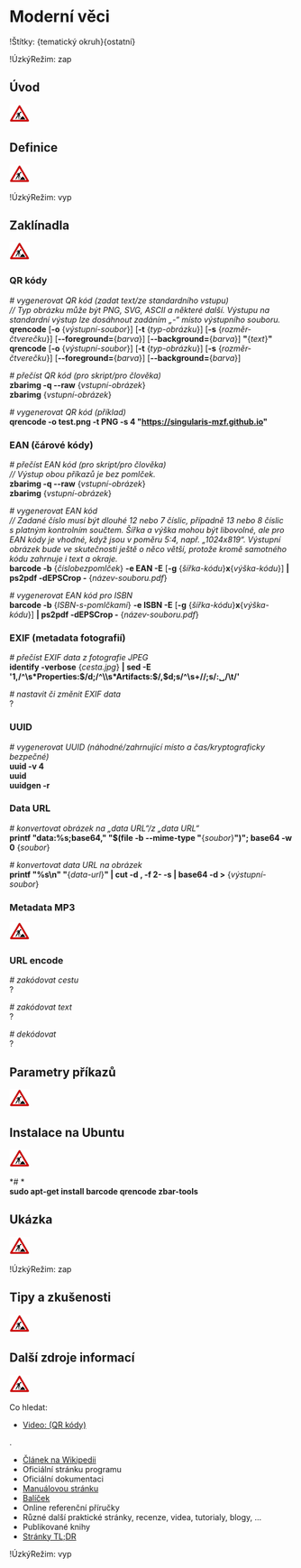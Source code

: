 <!--

Linux Kniha kouzel, kapitola Moderní věci
Copyright (c) 2019, 2020 Singularis <singularis@volny.cz>

Toto dílo je dílem svobodné kultury; můžete ho šířit a modifikovat pod
podmínkami licence Creative Commons Attribution-ShareAlike 4.0 International
vydané neziskovou organizací Creative Commons. Text licence je přiložený
k tomuto projektu nebo ho můžete najít na webové adrese:

https://creativecommons.org/licenses/by-sa/4.0/

-->
<!--
Poznámky:

⊨
-->

# Moderní věci

!Štítky: {tematický okruh}{ostatní}

!ÚzkýRežim: zap

## Úvod
<!--
- Vymezte, co je předmětem této kapitoly.
- Obecně popište základní principy, na kterých fungují používané nástroje.
- Uveďte, co kapitola nepokrývá, ačkoliv by to čtenář mohl očekávat.
-->
![ve výstavbě](../obrazky/ve-vystavbe.png)

## Definice
<!--
- Uveďte výčet specifických pojmů pro použití v této kapitole a tyto pojmy definujte co nejprecizněji.
-->
![ve výstavbě](../obrazky/ve-vystavbe.png)

!ÚzkýRežim: vyp

## Zaklínadla
<!--
- Rozdělte na podsekce a naplňte „zaklínadly“.
-->
![ve výstavbě](../obrazky/ve-vystavbe.png)

### QR kódy

*# vygenerovat QR kód (zadat text/ze standardního vstupu)*<br>
*// Typ obrázku může být PNG, SVG, ASCII a některé další. Výstupu na standardní výstup lze dosáhnout zadáním „-“ místo výstupního souboru.*<br>
**qrencode** [**-o** {*výstupní-soubor*}] <nic>[**-t** {*typ-obrázku*}] <nic>[**-s** {*rozměr-čtverečku*}] <nic>[**\-\-foreground=**{*barva*}] <nic>[**\-\-background=**{*barva*}] **"**{*text*}**"**<br>
**qrencode** [**-o** {*výstupní-soubor*}] <nic>[**-t** {*typ-obrázku*}] <nic>[**-s** {*rozměr-čtverečku*}] <nic>[**\-\-foreground=**{*barva*}] <nic>[**\-\-background=**{*barva*}]

*# přečíst QR kód (pro skript/pro člověka)*<br>
**zbarimg -q \-\-raw** {*vstupní-obrázek*}<br>
**zbarimg** {*vstupní-obrázek*}

*# vygenerovat QR kód (příklad)*<br>
**qrencode -o test.png -t PNG -s 4 "https://singularis-mzf.github.io"**

### EAN (čárové kódy)

*# přečíst EAN kód (pro skript/pro člověka)*<br>
*// Výstup obou příkazů je bez pomlček.*<br>
**zbarimg -q \-\-raw** {*vstupní-obrázek*}<br>
**zbarimg** {*vstupní-obrázek*}
<!--
Vyžaduje balík „zbar-tools“.
-->

*# vygenerovat EAN kód*<br>
*// Zadané číslo musí být dlouhé 12 nebo 7 číslic, případně 13 nebo 8 číslic s platným kontrolním součtem. Šířka a výška mohou být libovolné, ale pro EAN kódy je vhodné, když jsou v poměru 5:4, např. „1024x819“. Výstupní obrázek bude ve skutečnosti ještě o něco větší, protože kromě samotného kódu zahrnuje i text a okraje.*<br>
**barcode -b** {*číslobezpomlček*} **-e EAN -E** [**-g** {*šířka-kódu*}**x**{*výška-kódu*}] **\| ps2pdf -dEPSCrop -** {*název-souboru.pdf*}
<!--
Vyžaduje balík „barcode“ a povolit čtení formátu EPS.
Také možno „**epspdf** {*název-souboru*}**.eps**“ a umí konverzi na grayscale, ale vyžaduje balík „texlive-pictures“.
-->

*# vygenerovat EAN kód pro ISBN*<br>
**barcode -b** {*ISBN-s-pomlčkami*} **-e ISBN -E** [**-g** {*šířka-kódu*}**x**{*výška-kódu*}] **\| ps2pdf -dEPSCrop -** {*název-souboru.pdf*}

### EXIF (metadata fotografií)

*# přečíst EXIF data z fotografie JPEG*<br>
**identify -verbose** {*cesta.jpg*} **\| sed -E '1,/^\\s\*Properties:$/d;/^\\s*Artifacts:$/,$d;s/^\\s+//;s/:&blank;/\\t/'**

*# nastavit či změnit EXIF data*<br>
?

### UUID

*# vygenerovat UUID (náhodné/zahrnující místo a čas/kryptograficky bezpečné)*<br>
**uuid -v 4**<br>
**uuid**<br>
**uuidgen -r**

### Data URL

*# konvertovat obrázek na „data URL“/z „data URL“*<br>
**printf "data:%s;base64," "$(file -b \-\-mime-type "**{*soubor*}**")"; base64 -w 0** {*soubor*}

*# konvertovat data URL na obrázek*<br>
**printf "%s\\n" "**{*data-url*}**" \| cut -d , -f 2- -s \| base64 -d &gt;** {*výstupní-soubor*}

### Metadata MP3

![ve výstavbě](../obrazky/ve-vystavbe.png)

### URL encode

*# zakódovat cestu*<br>
?

*# zakódovat text*<br>
?

*# dekódovat*<br>
?

## Parametry příkazů
<!--
- Pokud zaklínadla nepředstavují kompletní příkazy, v této sekci musíte popsat, jak z nich kompletní příkazy sestavit.
- Jinak by zde měl být přehled nejužitečnějších parametrů používaných nástrojů.
-->
![ve výstavbě](../obrazky/ve-vystavbe.png)

## Instalace na Ubuntu
<!--
- Jako zaklínadlo bez titulku uveďte příkazy (popř. i akce) nutné k instalaci a zprovoznění všech nástrojů požadovaných kterýmkoliv zaklínadlem uvedeným v kapitole. Po provedení těchto činností musí být nástroje plně zkonfigurované a připravené k práci.
- Ve výčtu balíčků k instalaci vycházejte z minimální instalace Ubuntu.
-->
![ve výstavbě](../obrazky/ve-vystavbe.png)

*# *<br>
**sudo apt-get install barcode qrencode zbar-tools**

## Ukázka
<!--
- Tuto sekci ponechávat jen v kapitolách, kde dává smysl.
- Zdrojový kód, konfigurační soubor nebo interakce s programem, a to v úplnosti − ukázka musí být natolik úplná, aby ji v této podobě šlo spustit, ale současně natolik stručná, aby se vešla na jednu stranu A5.
- Snažte se v ukázce ilustrovat co nejvíc zaklínadel z této kapitoly.
-->
![ve výstavbě](../obrazky/ve-vystavbe.png)

!ÚzkýRežim: zap

## Tipy a zkušenosti
<!--
- Do odrážek uveďte konkrétní zkušenosti, které jste při práci s nástrojem získali; zejména případy, kdy vás chování programu překvapilo nebo očekáváte, že by mohlo překvapit začátečníky.
- Popište typické chyby nových uživatelů a jak se jim vyhnout.
- Buďte co nejstručnější; neodbíhejte k popisování čehokoliv vedlejšího, co je dost možné, že už čtenář zná.
-->
![ve výstavbě](../obrazky/ve-vystavbe.png)

## Další zdroje informací
<!--
- Uveďte, které informační zdroje jsou pro začátečníka nejlepší k získání rychlé a obsáhlé nápovědy. Typicky jsou to manuálové stránky, vestavěná nápověda programu nebo webové zdroje. Můžete uvést i přímé odkazy.
- V seznamu uveďte další webové zdroje, knihy apod.
- Pokud je vestavěná dokumentace programů (typicky v adresáři /usr/share/doc) užitečná, zmiňte ji také.
- Poznámka: Protože se tato sekce tiskne v úzkém režimu, zaklínadla smíte uvádět pouze bez titulku a bez poznámek pod čarou!
-->
![ve výstavbě](../obrazky/ve-vystavbe.png)

Co hledat:

* [Video: (QR kódy)](https://www.youtube.com/watch?v=6ov65LrL-Zg)

.

* [Článek na Wikipedii](https://cs.wikipedia.org/wiki/Hlavn%C3%AD_strana)
* Oficiální stránku programu
* Oficiální dokumentaci
* [Manuálovou stránku](http://manpages.ubuntu.com/)
* [Balíček](https://packages.ubuntu.com/)
* Online referenční příručky
* Různé další praktické stránky, recenze, videa, tutorialy, blogy, ...
* Publikované knihy
* [Stránky TL;DR](https://github.com/tldr-pages/tldr/tree/master/pages/common)

!ÚzkýRežim: vyp
